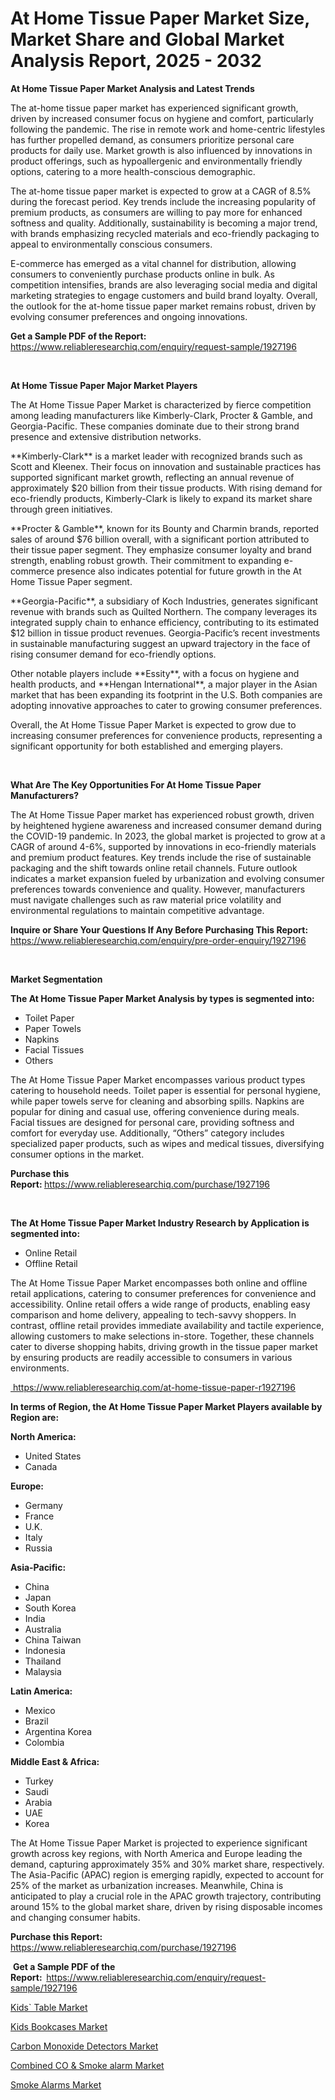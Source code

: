 <p><h1>At Home Tissue Paper Market Size, Market Share and Global Market Analysis Report, 2025 - 2032</h1></p><p><strong>At Home Tissue Paper Market Analysis and Latest Trends</strong></p>
<p><p>The at-home tissue paper market has experienced significant growth, driven by increased consumer focus on hygiene and comfort, particularly following the pandemic. The rise in remote work and home-centric lifestyles has further propelled demand, as consumers prioritize personal care products for daily use. Market growth is also influenced by innovations in product offerings, such as hypoallergenic and environmentally friendly options, catering to a more health-conscious demographic.</p><p>The at-home tissue paper market is expected to grow at a CAGR of 8.5% during the forecast period. Key trends include the increasing popularity of premium products, as consumers are willing to pay more for enhanced softness and quality. Additionally, sustainability is becoming a major trend, with brands emphasizing recycled materials and eco-friendly packaging to appeal to environmentally conscious consumers. </p><p>E-commerce has emerged as a vital channel for distribution, allowing consumers to conveniently purchase products online in bulk. As competition intensifies, brands are also leveraging social media and digital marketing strategies to engage customers and build brand loyalty. Overall, the outlook for the at-home tissue paper market remains robust, driven by evolving consumer preferences and ongoing innovations.</p></p>
<p><strong>Get a Sample PDF of the Report:&nbsp;</strong> <a href="https://www.reliableresearchiq.com/enquiry/request-sample/1927196?utm_campaign=1906&utm_medium=2&utm_source=Github&utm_content=ia&utm_term=28032025&utm_id=at-home-tissue-paper">https://www.reliableresearchiq.com/enquiry/request-sample/1927196</a></p>
<p>&nbsp;</p>
<p><strong>At Home Tissue Paper Major Market Players</strong></p>
<p><p>The At Home Tissue Paper Market is characterized by fierce competition among leading manufacturers like Kimberly-Clark, Procter & Gamble, and Georgia-Pacific. These companies dominate due to their strong brand presence and extensive distribution networks.</p><p>**Kimberly-Clark** is a market leader with recognized brands such as Scott and Kleenex. Their focus on innovation and sustainable practices has supported significant market growth, reflecting an annual revenue of approximately $20 billion from their tissue products. With rising demand for eco-friendly products, Kimberly-Clark is likely to expand its market share through green initiatives.</p><p>**Procter & Gamble**, known for its Bounty and Charmin brands, reported sales of around $76 billion overall, with a significant portion attributed to their tissue paper segment. They emphasize consumer loyalty and brand strength, enabling robust growth. Their commitment to expanding e-commerce presence also indicates potential for future growth in the At Home Tissue Paper segment.</p><p>**Georgia-Pacific**, a subsidiary of Koch Industries, generates significant revenue with brands such as Quilted Northern. The company leverages its integrated supply chain to enhance efficiency, contributing to its estimated $12 billion in tissue product revenues. Georgia-Pacific’s recent investments in sustainable manufacturing suggest an upward trajectory in the face of rising consumer demand for eco-friendly options.</p><p>Other notable players include **Essity**, with a focus on hygiene and health products, and **Hengan International**, a major player in the Asian market that has been expanding its footprint in the U.S. Both companies are adopting innovative approaches to cater to growing consumer preferences.</p><p>Overall, the At Home Tissue Paper Market is expected to grow due to increasing consumer preferences for convenience products, representing a significant opportunity for both established and emerging players.</p></p>
<p>&nbsp;</p>
<p><strong>What Are The Key Opportunities For At Home Tissue Paper Manufacturers?</strong></p>
<p><p>The At Home Tissue Paper market has experienced robust growth, driven by heightened hygiene awareness and increased consumer demand during the COVID-19 pandemic. In 2023, the global market is projected to grow at a CAGR of around 4-6%, supported by innovations in eco-friendly materials and premium product features. Key trends include the rise of sustainable packaging and the shift towards online retail channels. Future outlook indicates a market expansion fueled by urbanization and evolving consumer preferences towards convenience and quality. However, manufacturers must navigate challenges such as raw material price volatility and environmental regulations to maintain competitive advantage.</p></p>
<p><strong>Inquire or Share Your Questions If Any Before Purchasing This Report:</strong> <a href="https://www.reliableresearchiq.com/enquiry/pre-order-enquiry/1927196?utm_campaign=1906&utm_medium=2&utm_source=Github&utm_content=ia&utm_term=28032025&utm_id=at-home-tissue-paper">https://www.reliableresearchiq.com/enquiry/pre-order-enquiry/1927196</a></p>
<p>&nbsp;</p>
<p><strong>Market Segmentation</strong></p>
<p><strong>The At Home Tissue Paper Market Analysis by types is segmented into:</strong></p>
<p><ul><li>Toilet Paper</li><li>Paper Towels</li><li>Napkins</li><li>Facial Tissues</li><li>Others</li></ul></p>
<p><p>The At Home Tissue Paper Market encompasses various product types catering to household needs. Toilet paper is essential for personal hygiene, while paper towels serve for cleaning and absorbing spills. Napkins are popular for dining and casual use, offering convenience during meals. Facial tissues are designed for personal care, providing softness and comfort for everyday use. Additionally, “Others” category includes specialized paper products, such as wipes and medical tissues, diversifying consumer options in the market.</p></p>
<p><strong>Purchase this Report:&nbsp;</strong><a href="https://www.reliableresearchiq.com/purchase/1927196?utm_campaign=1906&utm_medium=2&utm_source=Github&utm_content=ia&utm_term=28032025&utm_id=at-home-tissue-paper">https://www.reliableresearchiq.com/purchase/1927196</a></p>
<p>&nbsp;</p>
<p><strong>The At Home Tissue Paper Market Industry Research by Application is segmented into:</strong></p>
<p><ul><li>Online Retail</li><li>Offline Retail</li></ul></p>
<p><p>The At Home Tissue Paper Market encompasses both online and offline retail applications, catering to consumer preferences for convenience and accessibility. Online retail offers a wide range of products, enabling easy comparison and home delivery, appealing to tech-savvy shoppers. In contrast, offline retail provides immediate availability and tactile experience, allowing customers to make selections in-store. Together, these channels cater to diverse shopping habits, driving growth in the tissue paper market by ensuring products are readily accessible to consumers in various environments.</p></p>
<p><a href="https://www.reliableresearchiq.com/at-home-tissue-paper-r1927196?utm_campaign=1906&utm_medium=2&utm_source=Github&utm_content=ia&utm_term=28032025&utm_id=at-home-tissue-paper">&nbsp;https://www.reliableresearchiq.com/at-home-tissue-paper-r1927196</a></p>
<p><strong>In terms of Region, the At Home Tissue Paper Market Players available by Region are:</strong></p>
<p>
    <p> <strong> North America: </strong>
        <ul>
            <li>United States</li>
            <li>Canada</li>
        </ul>
        </p> 
    <p> <strong> Europe: </strong>
        <ul>
            <li>Germany</li>
            <li>France</li>
            <li>U.K.</li>
            <li>Italy</li>
            <li>Russia</li>
        </ul>
        </p> 
    <p> <strong> Asia-Pacific: </strong>
        <ul>
            <li>China</li>
            <li>Japan</li>
            <li>South Korea</li>
            <li>India</li>
            <li>Australia</li>
            <li>China Taiwan</li>
            <li>Indonesia</li>
            <li>Thailand</li>
            <li>Malaysia</li>
        </ul>
        </p> 
    <p> <strong> Latin America: </strong>
        <ul>
            <li>Mexico</li>
            <li>Brazil</li>
            <li>Argentina Korea</li>
            <li>Colombia</li>
        </ul>
        </p> 
    <p> <strong> Middle East & Africa: </strong>
        <ul>
            <li>Turkey</li>
            <li>Saudi</li>
            <li>Arabia</li>
            <li>UAE</li>
            <li>Korea</li>
        </ul>
    </p>
    </p>
<p><p>The At Home Tissue Paper Market is projected to experience significant growth across key regions, with North America and Europe leading the demand, capturing approximately 35% and 30% market share, respectively. The Asia-Pacific (APAC) region is emerging rapidly, expected to account for 25% of the market as urbanization increases. Meanwhile, China is anticipated to play a crucial role in the APAC growth trajectory, contributing around 15% to the global market share, driven by rising disposable incomes and changing consumer habits.</p></p>
<p><strong>Purchase this Report: </strong><a href="https://www.reliableresearchiq.com/purchase/1927196?utm_campaign=1906&utm_medium=2&utm_source=Github&utm_content=ia&utm_term=28032025&utm_id=at-home-tissue-paper">https://www.reliableresearchiq.com/purchase/1927196</a></p>
<p>&nbsp;<strong>Get a Sample PDF of the Report:&nbsp;&nbsp;</strong><a href="https://www.reliableresearchiq.com/enquiry/request-sample/1927196?utm_campaign=1906&utm_medium=2&utm_source=Github&utm_content=ia&utm_term=28032025&utm_id=at-home-tissue-paper">https://www.reliableresearchiq.com/enquiry/request-sample/1927196</a></p>
<p><strong></strong></p>
<p><p><a href="https://github.com/izetajhazuga/Market-Research-Report-List-1/blob/main/kids-table-market.md?utm_campaign=1906&utm_medium=2&utm_source=Github&utm_content=ia&utm_term=28032025&utm_id=at-home-tissue-paper">Kids` Table Market</a></p><p><a href="https://github.com/Mayankdeswa/Market-Research-Report-List-1/blob/main/kids-bookcases-market.md?utm_campaign=1906&utm_medium=2&utm_source=Github&utm_content=ia&utm_term=28032025&utm_id=at-home-tissue-paper">Kids Bookcases Market</a></p><p><a href="https://github.com/akramisabtu/Market-Research-Report-List-1/blob/main/carbon-monoxide-detectors-market.md?utm_campaign=1906&utm_medium=2&utm_source=Github&utm_content=ia&utm_term=28032025&utm_id=at-home-tissue-paper">Carbon Monoxide Detectors Market</a></p><p><a href="https://github.com/cherrivacius/Market-Research-Report-List-1/blob/main/combined-co-smoke-alarm-market.md?utm_campaign=1906&utm_medium=2&utm_source=Github&utm_content=ia&utm_term=28032025&utm_id=at-home-tissue-paper">Combined CO & Smoke alarm Market</a></p><p><a href="https://github.com/mafuzakirju/Market-Research-Report-List-1/blob/main/smoke-alarms-market.md?utm_campaign=1906&utm_medium=2&utm_source=Github&utm_content=ia&utm_term=28032025&utm_id=at-home-tissue-paper">Smoke Alarms Market</a></p></p>